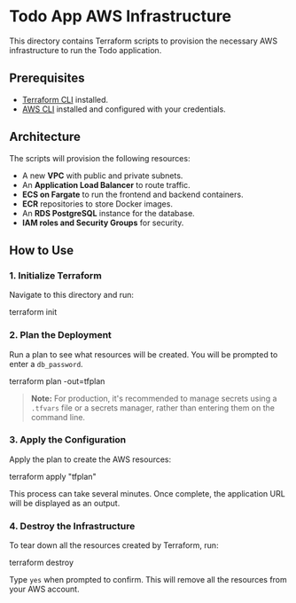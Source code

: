 # Todo App AWS Infrastructure

This directory contains Terraform scripts to provision the necessary AWS infrastructure to run the Todo application.

## Prerequisites

- [Terraform CLI](https://learn.hashicorp.com/tutorials/terraform/install-cli) installed.
- [AWS CLI](https://aws.amazon.com/cli/) installed and configured with your credentials.

## Architecture

The scripts will provision the following resources:
- A new **VPC** with public and private subnets.
- An **Application Load Balancer** to route traffic.
- **ECS on Fargate** to run the frontend and backend containers.
- **ECR** repositories to store Docker images.
- An **RDS PostgreSQL** instance for the database.
- **IAM roles and Security Groups** for security.

## How to Use

### 1. Initialize Terraform

Navigate to this directory and run:

terraform init


### 2. Plan the Deployment

Run a plan to see what resources will be created. You will be prompted to enter a `db_password`.

terraform plan -out=tfplan

> **Note:** For production, it's recommended to manage secrets using a `.tfvars` file or a secrets manager, rather than entering them on the command line.

### 3. Apply the Configuration

Apply the plan to create the AWS resources:

terraform apply "tfplan"

This process can take several minutes. Once complete, the application URL will be displayed as an output.

### 4. Destroy the Infrastructure

To tear down all the resources created by Terraform, run:

terraform destroy

Type `yes` when prompted to confirm. This will remove all the resources from your AWS account. 